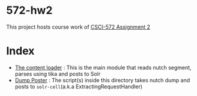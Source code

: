 # 572-hw2
This project hosts course work of [CSCI-572 Assignment 2](http://sunset.usc.edu/classes/cs572_2015b/)

# Index
+ [The content loader](./nutch-tika-solr) : This is the main module that reads nutch segment, parses using tika and posts to Solr
+ [Dump Poster](./dump-poster) : The script(s) inside this directory takes nutch dump and posts to `solr-cell`(a.k.a ExtractingRequestHandler)
